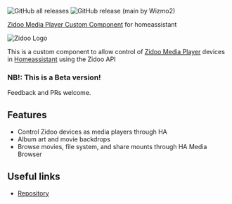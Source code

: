 ![GitHub all releases](https://img.shields.io/github/downloads/wizmo2/zidoo-player/total)
![GitHub release (main by Wizmo2)](https://img.shields.io/github/downloads/wizmo2/zidoo-player/latest/total)

[Zidoo Media Player Custom Component](https://github.com/wizmo2/zidoo-player) for homeassistant

![Zidoo Logo](images/logo.png)

This is a custom component to allow control of [Zidoo Media Player](https://www.zidoo.tv) devices in [Homeassistant](https://home-assistant.io) using the Zidoo API

### NB!: This is a Beta version!
Feedback and PRs welcome.

## Features

- Control Zidoo devices as media players through HA
- Album art and movie backdrops
- Browse movies, file system, and share mounts through HA Media Browser 

## Useful links

- [Repository](https://github.com/wizmo2/zidoo-player)
